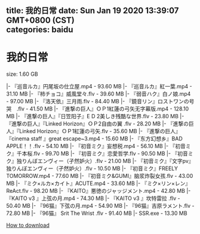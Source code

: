 
title: 我的日常
date: Sun Jan 19 2020 13:39:07 GMT+0800 (CST)    
categories: baidu
---

# 我的日常
size: 1.60 GB
 
 
|- 『巡音ルカ』円尾坂の仕立屋.mp4 - 93.60 MB
|- 『巡音ルカ』紅一葉.mp4 - 31.10 MB
|- 『柿チョコ』威風堂々.flv - 39.60 MB
|- 『弱音ハク』白ノ娘.mp4 - 97.00 MB
|- 『洛天依』三月雨.flv - 84.40 MB
|- 『鏡音リン』ロストワンの号哭　.flv - 41.50 MB
|- 『進撃の巨人』ＯＰ1紅蓮の弓矢无字幕版.mp4 - 128.10 MB
|- 『進撃の巨人』『日笠阳子』E D 2美しき残酷な世界.flv - 23.80 MB
|- 『進撃の巨人』『Linked Horizon』ＯＰ2自由の翼 .flv - 28.20 MB
|- 『進撃の巨人』『Linked Horizon』ＯＰ1紅蓮の弓矢.flv - 35.60 MB
|- 『進撃の巨人』『cinema staff 』great escape~3.mp4 - 15.60 MB
|- 『东方幻想乡』BAD APPLE！！.flv - 54.10 MB
|- 『初音ミク』妄想税.mp4 - 56.10 MB
|- 『初音ミク』千本桜.flv - 99.70 MB
|- 『初音ミク』恋愛哲学.flv - 90.50 MB
|- 『初音ミク』独りんぼエンヴィー（孑然妒火）.flv - 21.00 MB
|- 『初音ミク』『文字pv』独りんぼエンヴィー（孑然妒火）.flv - 10.50 MB
|- 『初音ミク』FREELY TOMORROW.mp4 - 77.60 MB
|- 『初音ミク&GUMI』脑浆炸裂女孩.flv - 43.00 MB
|- 『ミク×ルカ×カイト』ACUTE.mp4 - 33.60 MB
|- 『ミク×リン×レン』　ReAct.flv - 98.20 MB
|- 『KAITO』悪徳のジャッジメント.mp4 - 42.80 MB
|- 『KAITO v3 』上弦の月.mp4 - 74.30 MB
|- 『KAITO v3 』坎特雷拉  .flv - 50.40 MB
|- 『96猫』下弦の月.mp4 - 54.90 MB
|- 『96猫』吉原ラメント.flv - 72.80 MB
|- 『96猫』 Srit The Wrist .flv - 91.40 MB
|- SSR.exe - 13.30 MB

[How to download](https://bpcam.bemobtrk.com/go/2ceec3aa-1ca2-46d6-b9ff-aaa5c184517c?jno=4491)